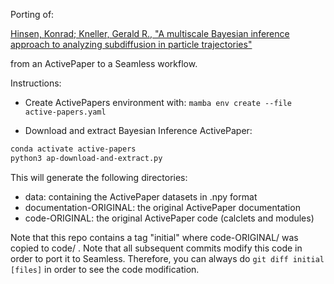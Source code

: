 Porting of:

[Hinsen, Konrad; Kneller, Gerald R., "A multiscale Bayesian inference approach to analyzing subdiffusion in particle trajectories"](https://zenodo.org/record/162171#.Y90FvNLMJkg)

from an ActivePaper to a Seamless workflow.

Instructions:

- Create ActivePapers environment with:
`mamba env create --file active-papers.yaml`

- Download and extract Bayesian Inference ActivePaper:
```bash
conda activate active-papers
python3 ap-download-and-extract.py
```

This will generate the following directories:
- data: containing the ActivePaper datasets in .npy format
- documentation-ORIGINAL: the original ActivePaper documentation
- code-ORIGINAL: the original ActivePaper code (calclets and modules)

Note that this repo contains a tag "initial" where code-ORIGINAL/ was copied to code/ . Note that all subsequent commits modify this code in order to port it to Seamless. Therefore, you can always do `git diff initial [files]` in order to see the code modification.
